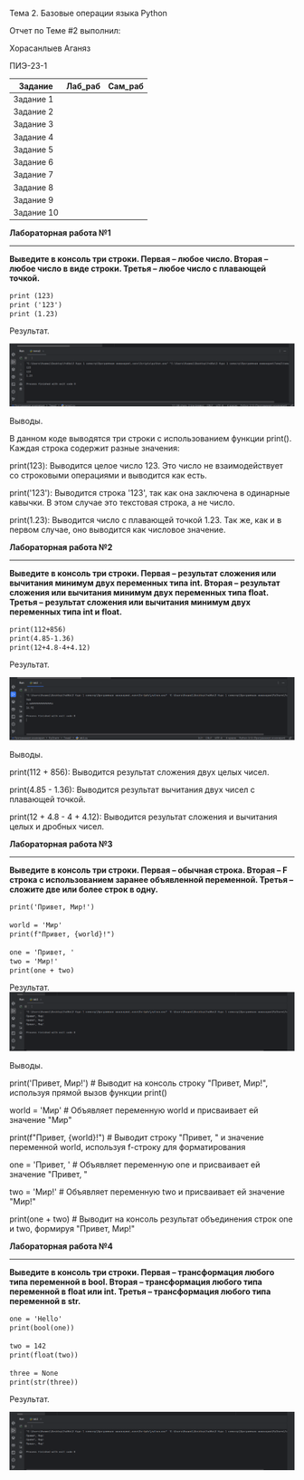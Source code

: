 Тема 2. Базовые операции языка Python

Отчет по Теме #2 выполнил:

Хорасанлыев Аганяз 

ПИЭ-23-1

| Задание | Лаб_раб | Сам_раб |
|---|---|---|
| Задание 1 |  |  |
| Задание 2 |  |  |
| Задание 3 |  |  |
| Задание 4 |  |  |
| Задание 5 |  |  |
| Задание 6 |  |  |
| Задание 7 |  |  |
| Задание 8 |  |  |
| Задание 9 |  |  |
| Задание 10 |  |  |


**Лабораторная работа №1**
___

**Выведите в консоль три строки. Первая – любое число. Вторая – любое число в виде строки. Третья – любое число с плавающей точкой.**
```
print (123)
print ('123')
print (1.23)
```
Результат.

![lab1](https://github.com/Aganyaz62/Python/blob/main/skriny/lab1.png)

Выводы.

В данном коде выводятся три строки с использованием функции print(). Каждая строка содержит разные значения:

print(123): Выводится целое число 123. Это число не взаимодействует со строковыми операциями и выводится как есть.

print('123'): Выводится строка '123', так как она заключена в одинарные кавычки. В этом случае это текстовая строка, а не число.

print(1.23): Выводится число с плавающей точкой 1.23. Так же, как и в первом случае, оно выводится как числовое значение.

**Лабораторная работа №2**
___

**Выведите в консоль три строки. Первая – результат сложения или вычитания минимум двух
переменных типа int. Вторая – результат сложения или вычитания минимум двух
переменных типа float. Третья – результат сложения или вычитания минимум двух
переменных типа int и float.**

```
print(112+856)
print(4.85-1.36)
print(12+4.8-4+4.12)
```
Результат.

![lab2](https://github.com/Aganyaz62/Python/blob/main/skriny/lab2.png)

Выводы.

print(112 + 856): Выводится результат сложения двух целых чисел.

print(4.85 - 1.36): Выводится результат вычитания двух чисел с плавающей точкой.

print(12 + 4.8 - 4 + 4.12): Выводится результат сложения и вычитания целых и дробных чисел.


**Лабораторная работа №3**
___

**Выведите в консоль три строки. Первая – обычная строка. Вторая – F строка с
использованием заранее объявленной переменной. Третья – сложите две или более строк в
одну.**

```
print('Привет, Мир!')

world = 'Мир'
print(f"Привет, {world}!")

one = 'Привет, '
two = 'Мир!'
print(one + two)
```

Результат.
![lab3](https://github.com/Aganyaz62/Python/blob/main/skriny/lab3.png)

Выводы.

print('Привет, Мир!')  # Выводит на консоль строку "Привет, Мир!", используя прямой вызов функции print()

world = 'Мир'  # Объявляет переменную world и присваивает ей значение "Мир"

print(f"Привет, {world}!")  # Выводит строку "Привет, " и значение переменной world, используя f-строку для форматирования

one = 'Привет, '  # Объявляет переменную one и присваивает ей значение "Привет, "

two = 'Мир!'  # Объявляет переменную two и присваивает ей значение "Мир!"

print(one + two)  # Выводит на консоль результат объединения строк one и two, формируя "Привет, Мир!"

**Лабораторная работа №4**
___

**Выведите в консоль три строки. Первая – трансформация любого типа переменной в bool.
Вторая – трансформация любого типа переменной в float или int. Третья – трансформация
любого типа переменной в str.**

```
one = 'Hello'
print(bool(one))

two = 142
print(float(two))

three = None
print(str(three))

```
Результат.

![lab4](https://github.com/Aganyaz62/Python/blob/main/skriny/lab3.png)



